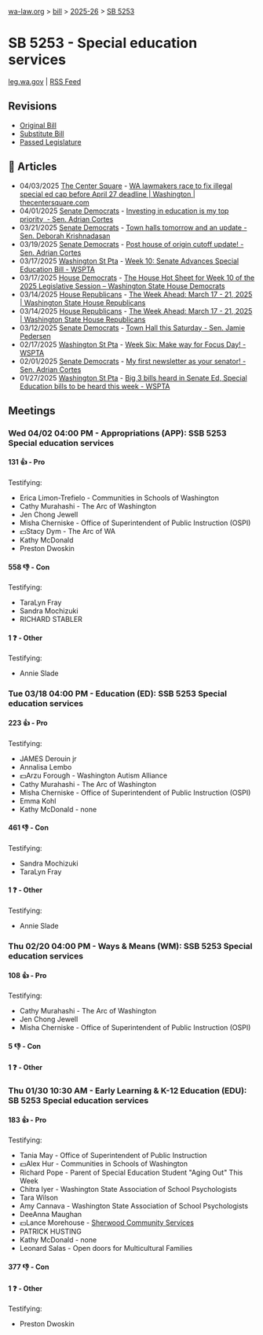 [wa-law.org](/) > [bill](/bill/) > [2025-26](/bill/2025-26/) > [SB 5253](/bill/2025-26/sb/5253/)

# SB 5253 - Special education services
[leg.wa.gov](https://app.leg.wa.gov/billsummary?BillNumber=5253&Year=2025&Initiative=false) | [RSS Feed](./rss.xml)

## Revisions
* [Original Bill](1/)
* [Substitute Bill](S/)
* [Passed Legislature](S.PL/)

## 📰 Articles
* 04/03/2025 [The Center Square](/org/the_center_square/) - [WA lawmakers race to fix illegal special ed cap before April 27 deadline | Washington | thecentersquare.com](https://www.thecentersquare.com/washington/article_14e4aa6a-fe85-4a57-a61b-2c8c6b52c268.html#:~:text=Senate%20Bill%205253)
* 04/01/2025 [Senate Democrats](/org/senate_democrats/) - [Investing in education is my top priority  - Sen. Adrian Cortes](https://senatedemocrats.wa.gov/cortes/2025/04/01/funding-education-is-my-top-priority/#:~:text=5253:)
* 03/21/2025 [Senate Democrats](/org/senate_democrats/) - [Town halls tomorrow and an update - Sen. Deborah Krishnadasan](https://senatedemocrats.wa.gov/Krishnadasan/2025/03/21/town-halls-tomorrow-and-an-update/#:~:text=5253)
* 03/19/2025 [Senate Democrats](/org/senate_democrats/) - [Post house of origin cutoff update! - Sen. Adrian Cortes](https://senatedemocrats.wa.gov/cortes/2025/03/19/post-house-of-origin-cutoff-update/#:~:text=5253)
* 03/17/2025 [Washington St Pta](/org/washington_st_pta/) - [Week 10: Senate Advances Special Education Bill - WSPTA](https://www.wastatepta.org/senate-advances-special-education-bill/#:~:text=SSB%205253)
* 03/17/2025 [House Democrats](/org/house_democrats/) - [The House Hot Sheet for Week 10 of the 2025 Legislative Session – Washington State House Democrats](https://housedemocrats.wa.gov/blog/2025/03/17/the-house-hot-sheet-for-week-10-of-the-2025-legislative-session/#:~:text=SSB%205253)
* 03/14/2025 [House Republicans](/org/house_republicans/) - [The Week Ahead: March 17 - 21, 2025 | Washington State House Republicans](http://houserepublicans.wa.gov/week/the-week-ahead-march-17-21-2025/#:~:text=SB%205253)
* 03/14/2025 [House Republicans](/org/house_republicans/) - [The Week Ahead: March 17 - 21, 2025 | Washington State House Republicans](https://houserepublicans.wa.gov/week/the-week-ahead-march-17-21-2025/#:~:text=SB%205253)
* 03/12/2025 [Senate Democrats](/org/senate_democrats/) - [Town Hall this Saturday - Sen. Jamie Pedersen](https://senatedemocrats.wa.gov/pedersen/2025/03/12/town-hall-this-saturday/#:~:text=SB%205253)
* 02/17/2025 [Washington St Pta](/org/washington_st_pta/) - [Week Six: Make way for Focus Day! - WSPTA](https://www.wastatepta.org/week-six-make-way-for-focus-day/#:~:text=SSB%205253)
* 02/01/2025 [Senate Democrats](/org/senate_democrats/) - [My first newsletter as your senator! - Sen. Adrian Cortes](https://senatedemocrats.wa.gov/cortes/2025/01/31/my-first-newsletter-as-your-senator/#:~:text=SB%205253)
* 01/27/2025 [Washington St Pta](/org/washington_st_pta/) - [Big 3 bills heard in Senate Ed, Special Education bills to be heard this week - WSPTA](https://www.wastatepta.org/2025session-week3/#:~:text=SB%205253)

## Meetings
### Wed 04/02 04:00 PM - Appropriations (APP): SSB 5253 Special education services
#### 131 👍 - Pro
Testifying:
* Erica Limon-Trefielo - Communities in Schools of Washington
* Cathy Murahashi - The Arc of Washington
* Jen Chong Jewell
* Misha Cherniske - Office of Superintendent of Public Instruction (OSPI)
* 💵Stacy Dym - The Arc of WA
* Kathy McDonald
* Preston Dwoskin

#### 558 👎 - Con
Testifying:
* TaraLyn Fray
* Sandra Mochizuki
* RICHARD STABLER

#### 1 ❓ - Other
Testifying:
* Annie Slade

### Tue 03/18 04:00 PM - Education (ED): SSB 5253 Special education services
#### 223 👍 - Pro
Testifying:
* JAMES Derouin jr
* Annalisa Lembo
* 💵Arzu Forough - Washington Autism Alliance
* Cathy Murahashi - The Arc of Washington
* Misha Cherniske - Office of Superintendent of Public Instruction (OSPI)
* Emma Kohl
* Kathy McDonald - none

#### 461 👎 - Con
Testifying:
* Sandra Mochizuki
* TaraLyn Fray

#### 1 ❓ - Other
Testifying:
* Annie Slade

### Thu 02/20 04:00 PM - Ways & Means (WM): SSB 5253 Special education services
#### 108 👍 - Pro
Testifying:
* Cathy Murahashi - The Arc of Washington
* Jen Chong Jewell
* Misha Cherniske - Office of Superintendent of Public Instruction (OSPI)

#### 5 👎 - Con

#### 1 ❓ - Other

### Thu 01/30 10:30 AM - Early Learning & K-12 Education (EDU): SB 5253 Special education services
#### 183 👍 - Pro
Testifying:
* Tania May - Office of Superintendent of Public Instruction
* 💵Alex Hur - Communities in Schools of Washington
* Richard Pope - Parent of Special Education Student "Aging Out" This Week
* Chitra Iyer - Washington State Association of School Psychologists
* Tara Wilson
* Amy Cannava - Washington State Association of School Psychologists
* DeeAnna Maughan
* 💵Lance Morehouse - [Sherwood Community Services](/org/sherwood_community_services/)
* PATRICK HUSTING
* Kathy McDonald - none
* Leonard Salas - Open doors for Multicultural Families

#### 377 👎 - Con

#### 1 ❓ - Other
Testifying:
* Preston Dwoskin
